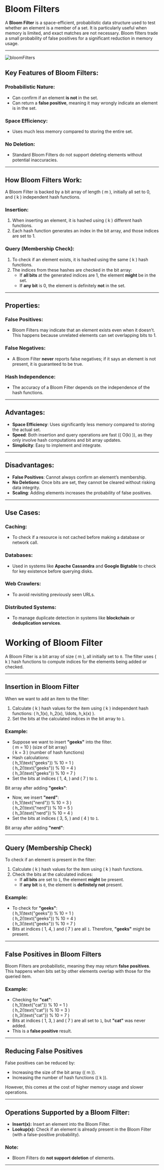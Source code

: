 # Bloom Filters

A **Bloom Filter** is a space-efficient, probabilistic data structure used to test whether an element is a member of a set. It is particularly useful when memory is limited, and exact matches are not necessary. Bloom filters trade a small probability of false positives for a significant reduction in memory usage.

---

![bloomFilters](https://github.com/user-attachments/assets/6157189e-a6cd-4927-96f7-e83ce26df2e2)

## Key Features of Bloom Filters:

### Probabilistic Nature:
- Can confirm if an element **is not** in the set.
- Can return a **false positive**, meaning it may wrongly indicate an element is in the set.

### Space Efficiency:
- Uses much less memory compared to storing the entire set.

### No Deletion:
- Standard Bloom Filters do not support deleting elements without potential inaccuracies.

---

## How Bloom Filters Work:

A Bloom Filter is backed by a bit array of length \( m \), initially all set to 0, and \( k \) independent hash functions.

### Insertion:
1. When inserting an element, it is hashed using \( k \) different hash functions.
2. Each hash function generates an index in the bit array, and those indices are set to 1.

### Query (Membership Check):
1. To check if an element exists, it is hashed using the same \( k \) hash functions.
2. The indices from these hashes are checked in the bit array:
   - If **all bits** at the generated indices are 1, the element **might** be in the set.
   - If **any bit** is 0, the element is definitely **not** in the set.

---

## Properties:

### False Positives:
- Bloom Filters may indicate that an element exists even when it doesn’t. This happens because unrelated elements can set overlapping bits to 1.

### False Negatives:
- A Bloom Filter **never** reports false negatives; if it says an element is not present, it is guaranteed to be true.

### Hash Independence:
- The accuracy of a Bloom Filter depends on the independence of the hash functions.

---

## Advantages:
- **Space Efficiency**: Uses significantly less memory compared to storing the actual set.
- **Speed**: Both insertion and query operations are fast (\( O(k) \)), as they only involve hash computations and bit array updates.
- **Simplicity**: Easy to implement and integrate.

---

## Disadvantages:
- **False Positives**: Cannot always confirm an element’s membership.
- **No Deletions**: Once bits are set, they cannot be cleared without risking data integrity.
- **Scaling**: Adding elements increases the probability of false positives.

---

## Use Cases:

### Caching:
- To check if a resource is not cached before making a database or network call.

### Databases:
- Used in systems like **Apache Cassandra** and **Google Bigtable** to check for key existence before querying disks.

### Web Crawlers:
- To avoid revisiting previously seen URLs.

### Distributed Systems:
- To manage duplicate detection in systems like **blockchain** or **deduplication services**.


# Working of Bloom Filter

A Bloom Filter is a bit array of size \( m \), all initially set to `0`. The filter uses \( k \) hash functions to compute indices for the elements being added or checked.

---

## Insertion in Bloom Filter

When we want to add an item to the filter:
1. Calculate \( k \) hash values for the item using \( k \) independent hash functions: \( h_1(x), h_2(x), \ldots, h_k(x) \).
2. Set the bits at the calculated indices in the bit array to `1`.

### Example:
- Suppose we want to insert **"geeks"** into the filter.  
  \( m = 10 \) (size of bit array)  
  \( k = 3 \) (number of hash functions)
- Hash calculations:  
  \( h_1(\text{"geeks"}) \% 10 = 1 \)  
  \( h_2(\text{"geeks"}) \% 10 = 4 \)  
  \( h_3(\text{"geeks"}) \% 10 = 7 \)  
- Set the bits at indices \( 1, 4, \) and \( 7 \) to `1`.  

Bit array after adding **"geeks"**:  


- Now, we insert **"nerd"**:  
  \( h_1(\text{"nerd"}) \% 10 = 3 \)  
  \( h_2(\text{"nerd"}) \% 10 = 5 \)  
  \( h_3(\text{"nerd"}) \% 10 = 4 \)  
- Set the bits at indices \( 3, 5, \) and \( 4 \) to `1`.  

Bit array after adding **"nerd"**:  


---

## Query (Membership Check)

To check if an element is present in the filter:
1. Calculate \( k \) hash values for the item using \( k \) hash functions.
2. Check the bits at the calculated indices:
   - If **all bits** are set to `1`, the element **might** be present.
   - If **any bit** is `0`, the element is **definitely not** present.

### Example:
- To check for **"geeks"**:  
  \( h_1(\text{"geeks"}) \% 10 = 1 \)  
  \( h_2(\text{"geeks"}) \% 10 = 4 \)  
  \( h_3(\text{"geeks"}) \% 10 = 7 \)  
- Bits at indices \( 1, 4, \) and \( 7 \) are all `1`. Therefore, **"geeks"** might be present.

---

## False Positives in Bloom Filters

Bloom Filters are probabilistic, meaning they may return **false positives**. This happens when bits set by other elements overlap with those for the queried item.

### Example:
- Checking for **"cat"**:  
  \( h_1(\text{"cat"}) \% 10 = 1 \)  
  \( h_2(\text{"cat"}) \% 10 = 3 \)  
  \( h_3(\text{"cat"}) \% 10 = 7 \)  
- Bits at indices \( 1, 3, \) and \( 7 \) are all set to `1`, but **"cat"** was never added.  
- This is a **false positive** result.

---

## Reducing False Positives

False positives can be reduced by:
- Increasing the size of the bit array (\( m \)).
- Increasing the number of hash functions (\( k \)).

However, this comes at the cost of higher memory usage and slower operations.

---

## Operations Supported by a Bloom Filter:
- **Insert(x):** Insert an element into the Bloom Filter.
- **Lookup(x):** Check if an element is already present in the Bloom Filter (with a false-positive probability).

### Note:
- Bloom Filters do **not support deletion** of elements.

---

